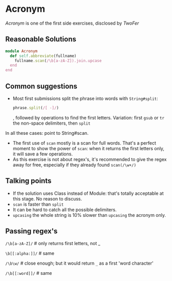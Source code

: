 # Acronym

_Acronym_ is one of the first side exercises, disclosed by _TwoFer_

## Reasonable Solutions

```ruby
module Acronym
  def self.abbreviate(fullname)
    fullname.scan(/\b[a-zA-Z]).join.upcase
  end
end
```

## Common suggestions
* Most first submissions split the phrase into words with `String#split`: 
  ```ruby
  phrase.split(/[ -]/)
  ```
  , followed by operations to find the first letters.
  Variation: first `gsub` or `tr` the non-space delimiters, then `split`
  
In all these cases: point to String#scan.   
* The first use of `scan` mostly is a scan for full words. That's a perfect moment to show the power of `scan`: 
when it returns the first letters only, it will save a few operations.  
* As this exercise is not about regex's, it's recommended to 
give the regex away for free, especially if they already found `scan(/\w+/)`

## Talking points
* If the solution uses Class instead of Module: that's totally acceptable at this stage. No reason to discuss.
* `scan` is faster than `split`
* It can be hard to catch all the possible delimiters. 
* `upcasing` the whole string is 10% slower than `upcasing` the acronym only. 
 

## Passing regex's
`/\b[a-zA-Z]/` # only returns first letters, not _ 

`\b[[:alpha:]]/` # same

`/\b\w/` # close enough; but it would return `_` as a first 'word character'

`/\b[[:word]]/` # same 

